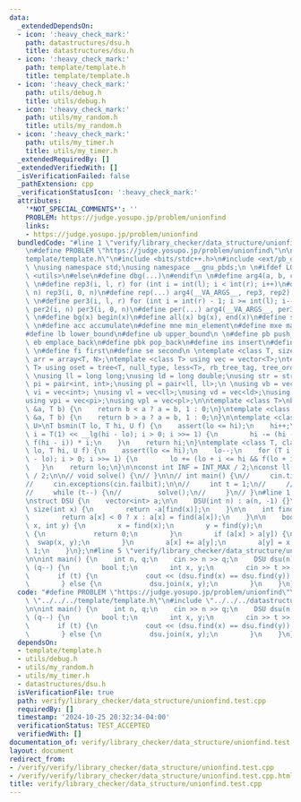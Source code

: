 ```yaml
---
data:
  _extendedDependsOn:
  - icon: ':heavy_check_mark:'
    path: datastructures/dsu.h
    title: datastructures/dsu.h
  - icon: ':heavy_check_mark:'
    path: template/template.h
    title: template/template.h
  - icon: ':heavy_check_mark:'
    path: utils/debug.h
    title: utils/debug.h
  - icon: ':heavy_check_mark:'
    path: utils/my_random.h
    title: utils/my_random.h
  - icon: ':heavy_check_mark:'
    path: utils/my_timer.h
    title: utils/my_timer.h
  _extendedRequiredBy: []
  _extendedVerifiedWith: []
  _isVerificationFailed: false
  _pathExtension: cpp
  _verificationStatusIcon: ':heavy_check_mark:'
  attributes:
    '*NOT_SPECIAL_COMMENTS*': ''
    PROBLEM: https://judge.yosupo.jp/problem/unionfind
    links:
    - https://judge.yosupo.jp/problem/unionfind
  bundledCode: "#line 1 \"verify/library_checker/data_structure/unionfind.test.cpp\"\
    \n#define PROBLEM \"https://judge.yosupo.jp/problem/unionfind\"\n\n#line 1 \"\
    template/template.h\"\n#include <bits/stdc++.h>\n#include <ext/pb_ds/assoc_container.hpp>\n\
    \ \nusing namespace std;\nusing namespace __gnu_pbds;\n \n#ifdef LOCAL\n#include\
    \ <utils>\n#else\n#define dbg(...)\n#endif\n \n#define arg4(a, b, c, d, ...) d\n\
    \ \n#define rep3(i, l, r) for (int i = int(l); i < int(r); i++)\n#define rep2(i,\
    \ n) rep3(i, 0, n)\n#define rep(...) arg4(__VA_ARGS__, rep3, rep2) (__VA_ARGS__)\n\
    \ \n#define per3(i, l, r) for (int i = int(r) - 1; i >= int(l); i--)\n#define\
    \ per2(i, n) per3(i, 0, n)\n#define per(...) arg4(__VA_ARGS__, per3, per2) (__VA_ARGS__)\n\
    \ \n#define bg(x) begin(x)\n#define all(x) bg(x), end(x)\n#define sz(x) int(size(x))\n\
    \ \n#define acc accumulate\n#define mne min_element\n#define mxe max_element\n\
    #define lb lower_bound\n#define ub upper_bound\n \n#define pb push_back\n#define\
    \ eb emplace_back\n#define pbk pop_back\n#define ins insert\n#define era erase\n\
    \ \n#define fi first\n#define se second\n \ntemplate <class T, size_t N> using\
    \ arr = array<T, N>;\ntemplate <class T> using vec = vector<T>;\ntemplate <class\
    \ T> using oset = tree<T, null_type, less<T>, rb_tree_tag, tree_order_statistics_node_update>;\n\
    \ \nusing ll = long long;\nusing ld = long double;\nusing str = string;\n \nusing\
    \ pi = pair<int, int>;\nusing pl = pair<ll, ll>;\n \nusing vb = vec<bool>;\nusing\
    \ vi = vec<int>; \nusing vl = vec<ll>;\nusing vd = vec<ld>;\nusing vs = vec<str>;\n\
    using vpi = vec<pi>;\nusing vpl = vec<pl>;\n\ntemplate <class T>\nbool ckmin(T\
    \ &a, T b) {\n    return b < a ? a = b, 1 : 0;\n}\ntemplate <class T>\nbool ckmax(T\
    \ &a, T b) {\n    return b > a ? a = b, 1 : 0;\n}\n\ntemplate <class T, class\
    \ U>\nT bsmin(T lo, T hi, U f) {\n    assert(lo <= hi);\n    hi++;\n    for (T\
    \ i = T(1) << __lg(hi - lo); i > 0; i >>= 1) {\n        hi -= (hi - i >= lo &&\
    \ f(hi - i)) * i;\n    }\n    return hi;\n}\ntemplate <class T, class U>\nT bsmax(T\
    \ lo, T hi, U f) {\n    assert(lo <= hi);\n    lo--;\n    for (T i = T(1) << __lg(hi\
    \ - lo); i > 0; i >>= 1) {\n        lo += (lo + i <= hi && f(lo + i)) * i;\n \
    \   }\n    return lo;\n}\n\nconst int INF = INT_MAX / 2;\nconst ll INFL = LLONG_MAX\
    \ / 2;\n\n// void solve() {\n// }\n\n// int main() {\n//     cin.tie(0)->sync_with_stdio(0);\n\
    //     cin.exceptions(cin.failbit);\n\n//     int t = 1;\n//     // cin >> t;\n\
    //     while (t--) {\n//         solve();\n//     }\n// }\n#line 1 \"datastructures/dsu.h\"\
    \nstruct DSU {\n    vector<int> a;\n\n    DSU(int n) : a(n, -1) {}\n\n    int\
    \ size(int x) {\n        return -a[find(x)];\n    }\n\n    int find(int x) {\n\
    \        return a[x] < 0 ? x : a[x] = find(a[x]);\n    }\n\n    bool join(int\
    \ x, int y) {\n        x = find(x);\n        y = find(y);\n        if (x == y)\
    \ {\n            return 0;\n        }\n        if (a[x] > a[y]) {\n          \
    \  swap(x, y);\n        }\n        a[x] += a[y];\n        a[y] = x;\n        return\
    \ 1;\n    }\n};\n#line 5 \"verify/library_checker/data_structure/unionfind.test.cpp\"\
    \n\nint main() {\n    int n, q;\n    cin >> n >> q;\n    DSU dsu(n);\n    while\
    \ (q--) {\n        bool t;\n        int x, y;\n        cin >> t >> x >> y;\n \
    \       if (t) {\n            cout << (dsu.find(x) == dsu.find(y)) << '\\n';\n\
    \        } else {\n            dsu.join(x, y);\n        }\n    }\n}\n"
  code: "#define PROBLEM \"https://judge.yosupo.jp/problem/unionfind\"\n\n#include\
    \ \"../../../template/template.h\"\n#include \"../../../datastructures/dsu.h\"\
    \n\nint main() {\n    int n, q;\n    cin >> n >> q;\n    DSU dsu(n);\n    while\
    \ (q--) {\n        bool t;\n        int x, y;\n        cin >> t >> x >> y;\n \
    \       if (t) {\n            cout << (dsu.find(x) == dsu.find(y)) << '\\n';\n\
    \        } else {\n            dsu.join(x, y);\n        }\n    }\n}"
  dependsOn:
  - template/template.h
  - utils/debug.h
  - utils/my_random.h
  - utils/my_timer.h
  - datastructures/dsu.h
  isVerificationFile: true
  path: verify/library_checker/data_structure/unionfind.test.cpp
  requiredBy: []
  timestamp: '2024-10-25 20:32:34-04:00'
  verificationStatus: TEST_ACCEPTED
  verifiedWith: []
documentation_of: verify/library_checker/data_structure/unionfind.test.cpp
layout: document
redirect_from:
- /verify/verify/library_checker/data_structure/unionfind.test.cpp
- /verify/verify/library_checker/data_structure/unionfind.test.cpp.html
title: verify/library_checker/data_structure/unionfind.test.cpp
---
```

